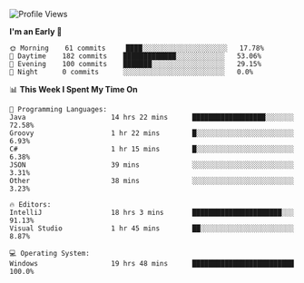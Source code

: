 <!--START_SECTION:waka-->
![Profile Views](http://img.shields.io/badge/Profile%20Views-34-blue)

**I'm an Early 🐤** 

```text
🌞 Morning    61 commits     ████░░░░░░░░░░░░░░░░░░░░░   17.78% 
🌆 Daytime    182 commits    █████████████░░░░░░░░░░░░   53.06% 
🌃 Evening    100 commits    ███████░░░░░░░░░░░░░░░░░░   29.15% 
🌙 Night      0 commits      ░░░░░░░░░░░░░░░░░░░░░░░░░   0.0%

```


📊 **This Week I Spent My Time On** 

```text
💬 Programming Languages: 
Java                     14 hrs 22 mins      ██████████████████░░░░░░░   72.58% 
Groovy                   1 hr 22 mins        █░░░░░░░░░░░░░░░░░░░░░░░░   6.93% 
C#                       1 hr 15 mins        █░░░░░░░░░░░░░░░░░░░░░░░░   6.38% 
JSON                     39 mins             ░░░░░░░░░░░░░░░░░░░░░░░░░   3.31% 
Other                    38 mins             ░░░░░░░░░░░░░░░░░░░░░░░░░   3.23%

🔥 Editors: 
IntelliJ                 18 hrs 3 mins       ██████████████████████░░░   91.13% 
Visual Studio            1 hr 45 mins        ██░░░░░░░░░░░░░░░░░░░░░░░   8.87%

💻 Operating System: 
Windows                  19 hrs 48 mins      █████████████████████████   100.0%

```


<!--END_SECTION:waka-->
